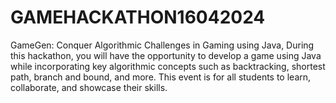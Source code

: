 # GAMEHACKATHON16042024
GameGen: Conquer Algorithmic Challenges in Gaming using Java, During this hackathon, you will have the opportunity to develop a game using Java while incorporating key algorithmic concepts such as backtracking, shortest path, branch and bound, and more. This event is for all students to learn, collaborate, and showcase their skills.   
